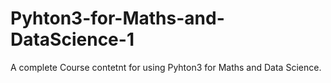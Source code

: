 # Pyhton3-for-Maths-and-DataScience-1
A complete Course contetnt for using Pyhton3 for Maths and Data Science. 
